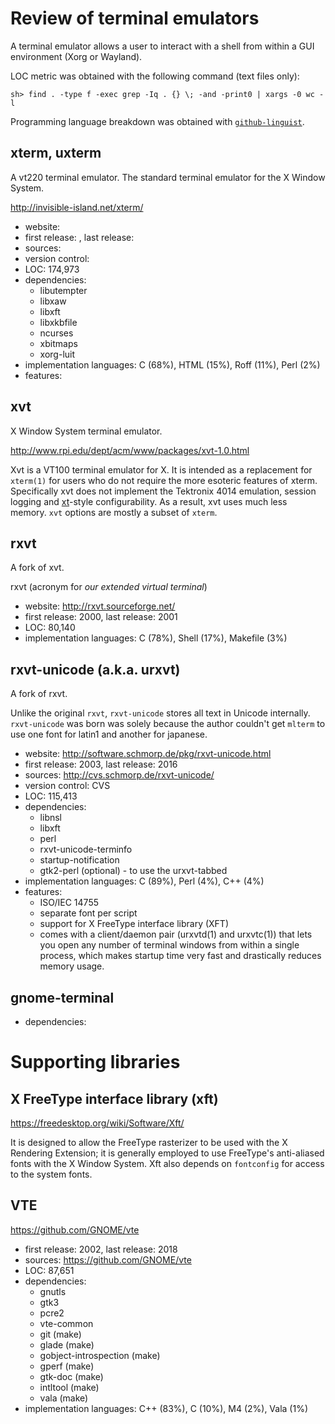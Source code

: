 # Review of terminal emulators

A terminal emulator allows a user to interact with a shell from within a GUI environment (Xorg or Wayland).

LOC metric was obtained with the following command (text files only):

```
sh> find . -type f -exec grep -Iq . {} \; -and -print0 | xargs -0 wc -l
```

Programming language breakdown was obtained with [`github-linguist`](https://github.com/github/linguist).

## xterm, uxterm

A vt220 terminal emulator. The standard terminal emulator for the X Window System.

http://invisible-island.net/xterm/

- website: 
- first release: , last release: 
- sources: 
- version control: 
- LOC: 174,973
- dependencies:
    + libutempter
    + libxaw
    + libxft
    + libxkbfile
    + ncurses
    + xbitmaps
    + xorg-luit
- implementation languages: C (68%), HTML (15%), Roff (11%), Perl (2%)
- features:

## xvt

X Window System terminal emulator.

http://www.rpi.edu/dept/acm/www/packages/xvt-1.0.html

Xvt is a VT100 terminal emulator for X.
It is intended as a replacement for `xterm(1)` for users who do not require the more esoteric features of xterm.
Specifically xvt does not implement the Tektronix 4014 emulation, session logging and [xt](https://en.wikipedia.org/wiki/X_Toolkit_Intrinsics)-style configurability.
As a result, xvt uses much less memory.
`xvt` options are mostly a subset of `xterm`.

## rxvt

A fork of xvt.

rxvt (acronym for *our extended virtual terminal*)

- website: http://rxvt.sourceforge.net/
- first release: 2000, last release: 2001
- LOC: 80,140
- implementation languages: C (78%), Shell (17%), Makefile (3%)

## rxvt-unicode (a.k.a. urxvt)

A fork of rxvt.

Unlike the original `rxvt`, `rxvt-unicode` stores all text in Unicode internally. `rxvt-unicode` was born was solely because the author couldn't get `mlterm` to use one font for latin1 and another for japanese. 

- website: http://software.schmorp.de/pkg/rxvt-unicode.html
- first release: 2003, last release: 2016
- sources: http://cvs.schmorp.de/rxvt-unicode/
- version control: CVS
- LOC: 115,413
- dependencies:
    + libnsl
    + libxft
    + perl
    + rxvt-unicode-terminfo
    + startup-notification
    + gtk2-perl (optional) - to use the urxvt-tabbed
- implementation languages: C (89%), Perl (4%), C++ (4%)
- features:
  + ISO/IEC 14755
  + separate font per script
  + support for X FreeType interface library (XFT)
  + comes with a client/daemon pair (urxvtd(1) and urxvtc(1)) that lets you open any number of terminal windows from within a single process, which makes startup time very fast and drastically reduces memory usage.

## gnome-terminal

- dependencies:


# Supporting libraries

## X FreeType interface library (xft)

https://freedesktop.org/wiki/Software/Xft/

It is designed to allow the FreeType rasterizer to be used with the X Rendering Extension; it is generally employed to use FreeType's anti-aliased fonts with the X Window System. Xft also depends on `fontconfig` for access to the system fonts.

## VTE

https://github.com/GNOME/vte

- first release: 2002, last release: 2018
- sources: https://github.com/GNOME/vte
- LOC: 87,651
- dependencies:
    + gnutls
    + gtk3
    + pcre2
    + vte-common
    + git (make)
    + glade (make)
    + gobject-introspection (make)
    + gperf (make)
    + gtk-doc (make)
    + intltool (make)
    + vala (make)
- implementation languages: C++ (83%), C (10%), M4 (2%), Vala (1%)



